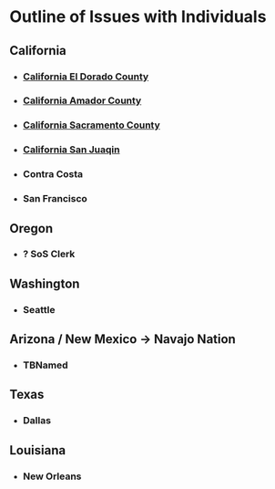 # Outline of Issues with Individuals

## California

- ### [California El Dorado County](CAElDo/README.md)

- ### [California Amador County](CAAmador/README.md)

- ### [California Sacramento County](CASac/README.md)

- ### [California San Juaqin](../CA/SanJuaqAmador-NativeLands/San_Juaqi-dor.md)

- ### Contra Costa

- ### San Francisco

## Oregon

- ### ? SoS Clerk

## Washington

- ### Seattle

## Arizona / New Mexico -> Navajo Nation

- ### TBNamed

## Texas

- ### Dallas

## Louisiana

- ### New Orleans
